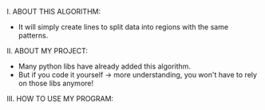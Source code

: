 I. ABOUT THIS ALGORITHM:
- It will simply create lines to split data into regions with the same patterns.

II. ABOUT MY PROJECT:
- Many python libs have already added this algorithm.
- But if you code it yourself  ->  more understanding, you won't have to rely on those libs anymore!

III. HOW TO USE MY PROGRAM: